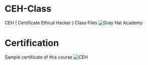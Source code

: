 # CEH-Class
CEH ( Certificate Ethical Hacker ) Class Files
![Gray Hat Academy](https://user-images.githubusercontent.com/97904377/151704818-65c81372-098b-4738-8ec5-97c775bdd791.png)

# Certification
Sample certificate of this course
![CEH](https://user-images.githubusercontent.com/97904377/151704868-440b191f-2d21-460e-b187-8a62554ddc94.png)
